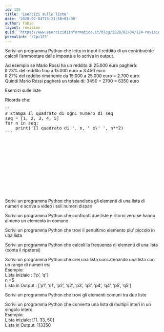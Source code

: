 ```yaml
---
id: 125
title: 'Esercizi sulle liste'
date: '2020-02-04T15:21:56+01:00'
author: fabio
layout: revision
guid: 'https://www.esercizidiinformatica.it/blog/2020/02/04/124-revision-v1/'
permalink: '/?p=125'
---
```


Scrivi un programma Python che letto in input il reddito di un contribuente calcoli l’ammontare delle imposte e lo scriva in output.

Ad esempio se Mario Rossi ha un reddito di 25.000 euro pagherà:  
Il 23% del reddito fino a 15.000 euro = 3.450 euro  
Il 27% del reddito rimanente da 15.000 a 25.000 euro = 2.700 euro.  
Quindi Mario Rossi pagherà un totale di: 3450 + 2700 = 6350 euro

Esercizi sulle liste

Ricorda che:

<div class="wp-block-simple-code-block-ace" style="height: 250px; position:relative; margin-bottom: 50px;">```
<pre class="wp-block-simple-code-block-ace" data-copy="false" data-fontsize="14" data-lines="Infinity" data-mode="python" data-showlines="true" data-theme="monokai" style="position:absolute;top:0;right:0;bottom:0;left:0"># stampa il quadrato di ogni numero di seq
seq = [1, 2, 3, 4, 5]
for n in seq:
    print('Il quadrato di ', n, ' e\' ', n**2)
```

</div>Scrivi un programma Python che scandisca gli elementi di una lista di numeri e scriva a video i soli numeri dispari

Scrivi un programma Python che confronti due liste e ritorni vero se hanno almeno un elemento in comune

Scrivi un programma Python che trovi il penultimo elemento piu’ piccolo in una lista

Scrivi un programma Python che calcoli la frequenza di elementi di una lista (conta il ripetersi)

Scrivi un programma Python che crei una lista concatenando una lista con un range di numeri es:  
 Esempio:  
 Lista iniziale : \[‘p’, ‘q’\]  
 n =5  
 Lista in Output : \[‘p1’, ‘q1’, ‘p2’, ‘q2’, ‘p3’, ‘q3’, ‘p4’, ‘q4’, ‘p5’, ‘q5’\]

Scrivi un programma Python che trovi gli elementi comuni tra due liste

Scrivi un programma Python che converta una lista di multipli interi in un singolo intero  
 Esempio:  
 Lista iniziale: \[11, 33, 50\]  
 Lista in Output: 113350